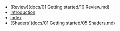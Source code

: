 
* [Review](docs/01 Getting started/10 Review.md)
* [Introduction](README.md)
* [index](docs/index.md)
* [Shaders](docs/01 Getting started/05 Shaders.md)